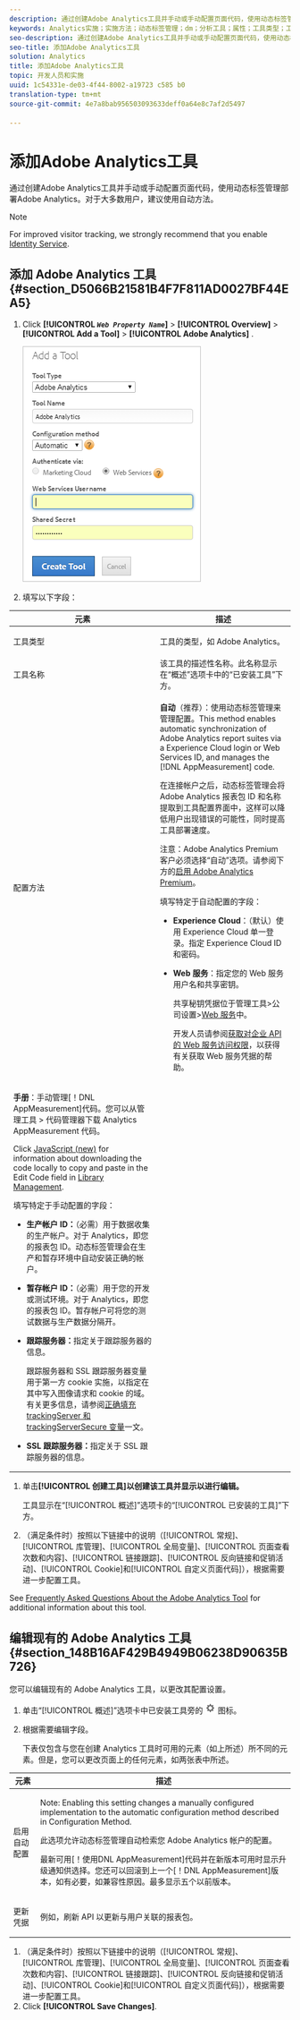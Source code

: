 ```yaml
---
description: 通过创建Adobe Analytics工具并手动或手动配置页面代码，使用动态标签管理部署Adobe Analytics。对于大多数用户，建议使用自动方法。
keywords: Analytics实施；实施方法；动态标签管理；dm；分析工具；属性；工具类型；工具名称；配置方法；分析高级；evar；events
seo-description: 通过创建Adobe Analytics工具并手动或手动配置页面代码，使用动态标签管理部署Adobe Analytics。对于大多数用户，建议使用自动方法。
seo-title: 添加Adobe Analytics工具
solution: Analytics
title: 添加Adobe Analytics工具
topic: 开发人员和实施
uuid: 1c54331e-de03-4f44-8002-a19723 c585 b0
translation-type: tm+mt
source-git-commit: 4e7a8bab956503093633deff0a64e8c7af2d5497

---
```



# 添加Adobe Analytics工具

通过创建Adobe Analytics工具并手动或手动配置页面代码，使用动态标签管理部署Adobe Analytics。对于大多数用户，建议使用自动方法。

>[!NOTE]
>
>For improved visitor tracking, we strongly recommend that you enable [Identity Service](https://marketing.adobe.com/resources/help/en_US/mcvid/).

## 添加 Adobe Analytics 工具 {#section_D5066B21581B4F7F811AD0027BF44EA5}

1. Click  **[!UICONTROL *`Web Property Name`*]** &gt; **[!UICONTROL Overview]** &gt; **[!UICONTROL Add a Tool]** &gt; **[!UICONTROL Adobe Analytics]** .

   ![](assets/dtm-add-analytics-tool.png)

1. 填写以下字段：

<table id="table_1CFB53FE72E74CCB8CAA5D4E3873D286"> 
 <thead> 
  <tr> 
   <th colname="col1" class="entry"> 元素 </th> 
   <th colname="col2" class="entry"> 描述 </th> 
  </tr> 
 </thead>
 <tbody> 
  <tr> 
   <td colname="col1"> <p>工具类型 </p> </td> 
   <td colname="col2">工具的类型，如 <span class="keyword">Adobe Analytics</span>。 </td> 
  </tr> 
  <tr> 
   <td colname="col1"> <p>工具名称 </p> </td> 
   <td colname="col2">该工具的描述性名称。此名称显示在“<span class="wintitle">概述</span>”选项卡中的“<span class="wintitle">已安装工具</span>”下方。 </td> 
  </tr> 
  <tr> 
   <td colname="col1" morerows="1"> <p>配置方法 </p> </td> 
   <td colname="col2"> <p> <b>自动</b>（推荐）：使用动态标签管理来管理配置。This method enables automatic synchronization of <span class="keyword"> Adobe Analytics</span> report suites via a <span class="keyword"> Experience Cloud</span> login or Web Services ID, and manages the [!DNL AppMeasurement] code. </p> <p>在连接帐户之后，动态标签管理会将 <span class="keyword">Adobe Analytics</span> 报表包 ID 和名称提取到工具配置界面中，这样可以降低用户出现错误的可能性，同时提高工具部署速度。 </p> <p> <p>注意：<span class="wintitle">Adobe Analytics Premium</span> 客户必须选择“<span class="keyword">自动</span>”选项。请参阅下方的<a href="../../../implement/c-implement-with-dtm/c-aa-tool/analytics-dtm.md#section_AEAA44566B5A46D2922E17A11D7EA217" format="dita" scope="local">启用 Adobe Analytics Premium</a>。 </p> </p> <p>填写特定于自动配置的字段： </p> 
    <ul id="ul_8D9797B01E444B9C85B862A9F96B447C"> 
     <li id="li_0AC84C1F37B24C658F2178E50ECCC4B0"> <p> <b>Experience Cloud</b>：（默认）使用 <span class="keyword">Experience Cloud</span> 单一登录。指定 Experience Cloud ID 和密码。 </p> </li> 
     <li id="li_6C80468835D04CC09F4AEC46D1300310"> <p><b>Web 服务</b>：指定您的 Web 服务用户名和共享密钥。 </p> <p>共享秘钥凭据位于<span class="uicontrol">管理工具</span>&gt;<span class="uicontrol">公司设置</span>&gt;<a href="https://microsite.omniture.com/t2/help/en_US/reference/web_services_admin.html" format="html" scope="external">Web 服务</a>中。 </p> <p>开发人员请参阅<a href="https://marketing.adobe.com/developer/en_US/get-started/enterprise-api/c-get-web-service-access-to-the-enterprise-api" format="https" scope="external">获取对企业 API 的 Web 服务访问权限</a>，以获得有关获取 Web 服务凭据的帮助。 </p> </li> 
    </ul> </td> 
  </tr> 
  <tr> 
   <td colname="col2"> <p> <b>手册</b>：手动管理[！DNL AppMeasurement]代码。您可以从<span class="keyword"></span>管理工具<span class="keyword"> &gt; </span>代码管理器<span class="ignoretag"><span class="uicontrol">下载 </span>Analytics<span class="uicontrol"> </span>AppMeasurement</span> 代码。 </p> <p>Click <a href="https://marketing.adobe.com/resources/help/en_US/sc/implement/appmeasure_mjs.html" format="https" scope="external"> JavaScript (new)</a> for information about downloading the code locally to copy and paste in the <span class="wintitle"> Edit Code</span> field in <a href="../../../implement/c-implement-with-dtm/c-aa-tool/library-management.md#concept_24654766343B4E82A9416A112D2125FE" format="dita" scope="local"> Library Management</a>. </p> <p>填写特定于手动配置的字段： </p> 
    <ul id="ul_CFB6CE78AEB743EF8B47BAAC42E2DB0A"> 
     <li id="li_5B7046CD95AB416F8C113B381A264D91"> <p><b>生产帐户 ID：</b>（必需）用于数据收集的生产帐户。对于 Analytics，即您的报表包 ID。动态标签管理会在生产和暂存环境中自动安装正确的帐户。 </p> </li> 
     <li id="li_14E840FD79A0451BABEDD15DC0584768"> <p><b>暂存帐户 ID：</b>（必需）用于您的开发或测试环境。对于 Analytics，即您的报表包 ID。暂存帐户可将您的测试数据与生产数据分隔开。 </p> </li> 
     <li id="li_69E6C6A41F5240E1ABE8ABE0B9D151FC"> <p><b>跟踪服务器：</b>指定关于跟踪服务器的信息。 </p> <p><span class="wintitle">跟踪服务器</span>和 <span class="wintitle">SSL 跟踪服务器</span>变量用于第一方 cookie 实施，以指定在其中写入图像请求和 cookie 的域。有关更多信息，请参阅<a href="https://helpx.adobe.com/analytics/kb/determining-data-center.html" format="https" scope="external">正确填充 trackingServer 和 trackingServerSecure 变量</a>一文。 </p> </li> 
     <li id="li_1A7271C68205428F8CA5548A96CACBEC"> <p><b>SSL 跟踪服务器：</b>指定关于 SSL 跟踪服务器的信息。 </p> </li> 
    </ul> </td> 
  </tr> 
 </tbody> 
</table>

1. 单击&#x200B;**[!UICONTROL 创建工具]以创建该工具并显示以进行编辑。**

   工具显示在“[!UICONTROL 概述]”选项卡的“[!UICONTROL 已安装的工具]”下方。

1. （满足条件时）按照以下链接中的说明（[!UICONTROL 常规]、[!UICONTROL 库管理]、[!UICONTROL 全局变量]、[!UICONTROL 页面查看次数和内容]、[!UICONTROL 链接跟踪]、[!UICONTROL 反向链接和促销活动]、[!UICONTROL Cookie]和[!UICONTROL 自定义页面代码]），根据需要进一步配置工具。

See [Frequently Asked Questions About the Adobe Analytics Tool](../../../implement/faq.md#concept_00DF9AF14D30469BB986BF56A448806B) for additional information about this tool.

## 编辑现有的 Adobe Analytics 工具 {#section_148B16AF429B4949B06238D90635B726}

您可以编辑现有的 Adobe Analytics 工具，以更改其配置设置。

1. 单击“[!UICONTROL 概述]”选项卡中已安装工具旁的 ![](assets/settings_gear.png) 图标。
1. 根据需要编辑字段。

   下表仅包含与您在创建 Analytics 工具时可用的元素（如上所述）所不同的元素。但是，您可以更改页面上的任何元素，如两张表中所述。

<table id="table_2B60CD109CFF4839AB7F91D61125EDFF"> 
 <thead> 
  <tr> 
   <th colname="col1" class="entry"> 元素 </th> 
   <th colname="col2" class="entry"> 描述 </th> 
  </tr> 
 </thead>
 <tbody> 
  <tr> 
   <td colname="col1"> <p>启用自动配置 </p> </td> 
   <td colname="col2"> <p>Note: Enabling this setting changes a manually configured implementation to the automatic configuration method described in <span class="term"> Configuration Method</span>. </p> <p>此选项允许动态标签管理自动检索您 <span class="keyword">Adobe Analytics</span> 帐户的配置。 </p> <p>最新可用[！使用DNL AppMeasurement]代码并在新版本可用时显示升级通知供选择。您还可以回滚到上一个[！DNL AppMeasurement]版本，如有必要，如兼容性原因。最多显示五个以前版本。 </p> </td> 
  </tr> 
  <tr> 
   <td colname="col1"> <p>更新凭据 </p> </td> 
   <td colname="col2"> <p>例如，刷新 API 以更新与用户关联的报表包。 </p> </td> 
  </tr> 
 </tbody> 
</table>

1. （满足条件时）按照以下链接中的说明（[!UICONTROL 常规]、[!UICONTROL 库管理]、[!UICONTROL 全局变量]、[!UICONTROL 页面查看次数和内容]、[!UICONTROL 链接跟踪]、[!UICONTROL 反向链接和促销活动]、[!UICONTROL Cookie]和[!UICONTROL 自定义页面代码]），根据需要进一步配置工具。
1. Click **[!UICONTROL Save Changes]**.
